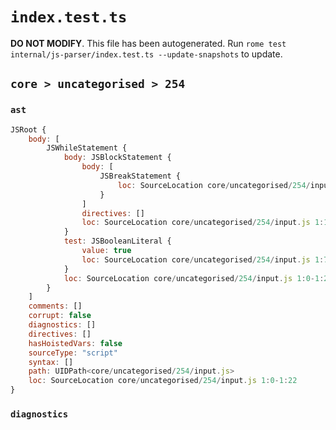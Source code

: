 # `index.test.ts`

**DO NOT MODIFY**. This file has been autogenerated. Run `rome test internal/js-parser/index.test.ts --update-snapshots` to update.

## `core > uncategorised > 254`

### `ast`

```javascript
JSRoot {
	body: [
		JSWhileStatement {
			body: JSBlockStatement {
				body: [
					JSBreakStatement {
						loc: SourceLocation core/uncategorised/254/input.js 1:15-1:20
					}
				]
				directives: []
				loc: SourceLocation core/uncategorised/254/input.js 1:13-1:22
			}
			test: JSBooleanLiteral {
				value: true
				loc: SourceLocation core/uncategorised/254/input.js 1:7-1:11
			}
			loc: SourceLocation core/uncategorised/254/input.js 1:0-1:22
		}
	]
	comments: []
	corrupt: false
	diagnostics: []
	directives: []
	hasHoistedVars: false
	sourceType: "script"
	syntax: []
	path: UIDPath<core/uncategorised/254/input.js>
	loc: SourceLocation core/uncategorised/254/input.js 1:0-1:22
}
```

### `diagnostics`

```

```
